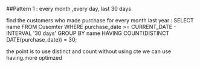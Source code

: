 ##Pattern 1 : every month ,every day, last 30 days

find the customers who made purchase for every month last year :
SELECT name
FROM Cusomter
WHERE purchase_date >= CURRENT_DATE - INTERVAL '30 days'
GROUP BY name
HAVING COUNT(DISTINCT DATE(purchase_date)) = 30;

the point is to use distinct and count without using cte we can use having.more optimzed
